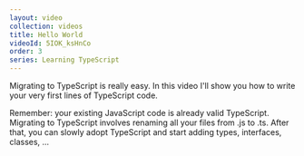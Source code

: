 ```yaml
---
layout: video
collection: videos
title: Hello World
videoId: 5IOK_ksHnCo
order: 3
series: Learning TypeScript
---
```


Migrating to TypeScript is really easy. In this video I'll show you how to write your very first lines of TypeScript code.

Remember: your existing JavaScript code is already valid TypeScript. Migrating to TypeScript involves renaming all your files from .js to .ts. After that, you can slowly adopt TypeScript and start adding types, interfaces, classes, ...